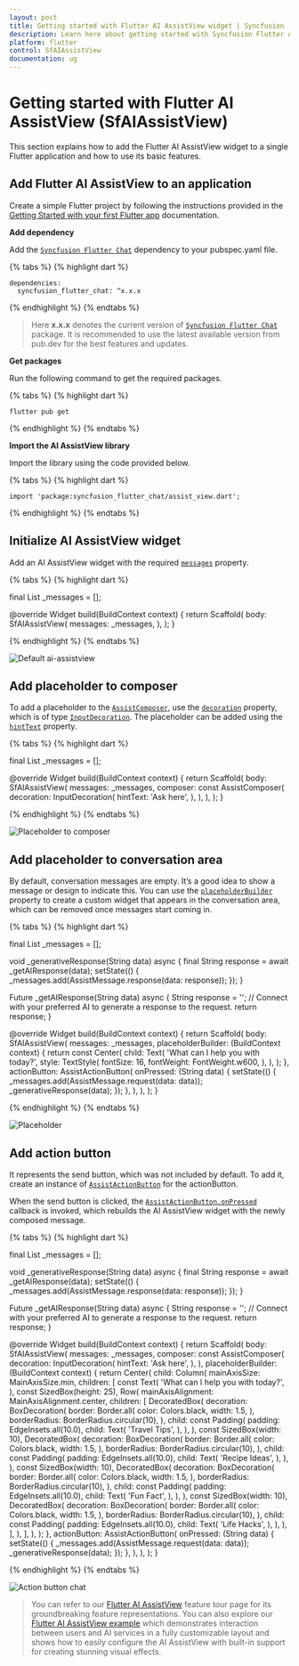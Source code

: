 ```yaml
---
layout: post
title: Getting started with Flutter AI AssistView widget | Syncfusion
description: Learn here about getting started with Syncfusion Flutter AI AssistView (SfAIAssistView) widget, its elements, and more.
platform: flutter
control: SfAIAssistView
documentation: ug
---
```


# Getting started with Flutter AI AssistView (SfAIAssistView)

This section explains how to add the Flutter AI AssistView widget to a single Flutter application and how to use its basic features.

## Add Flutter AI AssistView to an application

Create a simple Flutter project by following the instructions provided in the [Getting Started with your first Flutter app](https://docs.flutter.dev/get-started/test-drive#choose-your-ide) documentation.

**Add dependency**

Add the [`Syncfusion Flutter Chat`](https://pub.dev/packages/syncfusion_flutter_chat/versions) dependency to your pubspec.yaml file.

{% tabs %}
{% highlight dart %}

    dependencies:
      syncfusion_flutter_chat: ^x.x.x

{% endhighlight %}
{% endtabs %}

>Here **x.x.x** denotes the current version of [`Syncfusion Flutter Chat`](https://pub.dev/packages/syncfusion_flutter_chat/versions) package. It is recommended to use the latest available version from pub.dev for the best features and updates.

**Get packages** 

Run the following command to get the required packages.

{% tabs %}
{% highlight dart %}

    flutter pub get

{% endhighlight %}
{% endtabs %}

**Import the AI AssistView library**

Import the library using the code provided below.

{% tabs %}
{% highlight dart %}

    import 'package:syncfusion_flutter_chat/assist_view.dart';

{% endhighlight %}
{% endtabs %}

## Initialize AI AssistView widget

Add an AI AssistView widget with the required [`messages`](https://pub.dev/documentation/syncfusion_flutter_chat/latest/assist_view/SfAIAssistView/messages.html) property. 

{% tabs %}
{% highlight dart %}

  final List<AssistMessage> _messages = <AssistMessage>[];

  @override
  Widget build(BuildContext context) {
    return Scaffold(
      body: SfAIAssistView(
        messages: _messages,
      ),
    );
  }
	
{% endhighlight %}
{% endtabs %}

![Default ai-assistview](images/getting-started/initialize-ai-assistview.png)

## Add placeholder to composer

To add a placeholder to the [`AssistComposer`](https://pub.dev/documentation/syncfusion_flutter_chat/latest/assist_view/AssistComposer-class.html), use the [`decoration`](https://pub.dev/documentation/syncfusion_flutter_chat/latest/assist_view/AssistComposer/decoration.html) property, which is of type [`InputDecoration`](https://api.flutter.dev/flutter/material/InputDecoration-class.html). The placeholder can be added using the [`hintText`](https://api.flutter.dev/flutter/material/InputDecoration/hintText.html) property.

{% tabs %}
{% highlight dart %}

  final List<AssistMessage> _messages = <AssistMessage>[];

  @override
  Widget build(BuildContext context) {
    return Scaffold(
      body: SfAIAssistView(
        messages: _messages,
        composer: const AssistComposer(
          decoration: InputDecoration(
            hintText: 'Ask here',
          ),
        ),
      ),
    );
  }
	
{% endhighlight %}
{% endtabs %}

![Placeholder to composer](images/getting-started/add-placeholder-to-composer.png)

## Add placeholder to conversation area

By default, conversation messages are empty. It’s a good idea to show a message or design to indicate this. You can use the [`placeholderBuilder`](https://pub.dev/documentation/syncfusion_flutter_chat/latest/assist_view/SfAIAssistView/placeholderBuilder.html) property to create a custom widget that appears in the conversation area, which can be removed once messages start coming in.

{% tabs %}
{% highlight dart %}

  final List<AssistMessage> _messages = <AssistMessage>[];

  void _generativeResponse(String data) async {
    final String response = await _getAIResponse(data);
    setState(() {
      _messages.add(AssistMessage.response(data: response));
    });
  }

  Future<String> _getAIResponse(String data) async {
    String response = '';
    // Connect with your preferred AI to generate a response to the request.
    return response;
  }

  @override
  Widget build(BuildContext context) {
    return Scaffold(
      body: SfAIAssistView(
        messages: _messages,
        placeholderBuilder: (BuildContext context) {
          return const Center(
            child: Text(
              'What can I help you with today?',
              style: TextStyle(
                fontSize: 16,
                fontWeight: FontWeight.w600,
              ),
            ),
          );
        },
        actionButton: AssistActionButton(
          onPressed: (String data) {
            setState(() {
              _messages.add(AssistMessage.request(data: data));
              _generativeResponse(data);
            });
          },
        ),
      ),
    );
  }
	
{% endhighlight %}
{% endtabs %}

![Placeholder](images/getting-started/add-placeholder-to-conversationarea.png)

## Add action button

It represents the send button, which was not included by default. To add it, create an instance of [`AssistActionButton`](https://pub.dev/documentation/syncfusion_flutter_chat/latest/assist_view/AssistActionButton-class.html) for the actionButton.

When the send button is clicked, the [`AssistActionButton.onPressed`](https://pub.dev/documentation/syncfusion_flutter_chat/latest/assist_view/AssistActionButton/onPressed.html) callback is invoked, which rebuilds the AI AssistView widget with the newly composed message.

{% tabs %}
{% highlight dart %}

  final List<AssistMessage> _messages = <AssistMessage>[];

  void _generativeResponse(String data) async {
    final String response = await _getAIResponse(data);
    setState(() {
      _messages.add(AssistMessage.response(data: response));
    });
  }

  Future<String> _getAIResponse(String data) async {
    String response = '';
    // Connect with your preferred AI to generate a response to the request.
    return response;
  }

  @override
  Widget build(BuildContext context) {
    return Scaffold(
      body: SfAIAssistView(
        messages: _messages,
        composer: const AssistComposer(
          decoration: InputDecoration(
            hintText: 'Ask here',
          ),
        ),
        placeholderBuilder: (BuildContext context) {
          return Center(
            child: Column(
              mainAxisSize: MainAxisSize.min,
              children: [
                const Text(
                  'What can I help you with today?',
                ),
                const SizedBox(height: 25),
                Row(
                  mainAxisAlignment: MainAxisAlignment.center,
                  children: [
                    DecoratedBox(
                      decoration: BoxDecoration(
                        border: Border.all(
                          color: Colors.black,
                          width: 1.5,
                        ),
                        borderRadius: BorderRadius.circular(10),
                      ),
                      child: const Padding(
                        padding: EdgeInsets.all(10.0),
                        child: Text(
                          'Travel Tips',
                        ),
                      ),
                    ),
                    const SizedBox(width: 10),
                    DecoratedBox(
                      decoration: BoxDecoration(
                        border: Border.all(
                          color: Colors.black,
                          width: 1.5,
                        ),
                        borderRadius: BorderRadius.circular(10),
                      ),
                      child: const Padding(
                        padding: EdgeInsets.all(10.0),
                        child: Text(
                          'Recipe Ideas',
                        ),
                      ),
                    ),
                    const SizedBox(width: 10),
                    DecoratedBox(
                      decoration: BoxDecoration(
                        border: Border.all(
                          color: Colors.black,
                          width: 1.5,
                        ),
                        borderRadius: BorderRadius.circular(10),
                      ),
                      child: const Padding(
                        padding: EdgeInsets.all(10.0),
                        child: Text(
                          'Fun Fact',
                        ),
                      ),
                    ),
                    const SizedBox(width: 10),
                    DecoratedBox(
                      decoration: BoxDecoration(
                        border: Border.all(
                          color: Colors.black,
                          width: 1.5,
                        ),
                        borderRadius: BorderRadius.circular(10),
                      ),
                      child: const Padding(
                        padding: EdgeInsets.all(10.0),
                        child: Text(
                          'Life Hacks',
                        ),
                      ),
                    ),
                  ],
                ),
              ],
            ),
          );
        },
        actionButton: AssistActionButton(
          onPressed: (String data) {
            setState(() {
              _messages.add(AssistMessage.request(data: data));
              _generativeResponse(data);
            });
          },
        ),
      ),
    );
  }
	
{% endhighlight %}
{% endtabs %}

![Action button chat](images/getting-started/add-actionbutton-to-ai-assistview.gif)

>You can refer to our [Flutter AI AssistView](https://www.syncfusion.com/flutter-widgets/flutter-aiassistview) feature tour page for its groundbreaking feature representations. You can also explore our [Flutter AI AssistView example](https://flutter.syncfusion.com/#/ai-assist-view/getting-started) which demonstrates interaction between users and AI services in a fully customizable layout and shows how to easily configure the AI AssistView with built-in support for creating stunning visual effects.